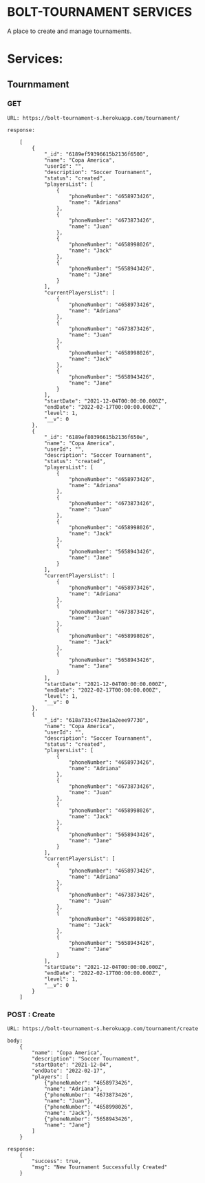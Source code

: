 
# BOLT-TOURNAMENT SERVICES

A place to create and manage tournaments.

# Services:

## Tournmament
### GET
    URL: https://bolt-tournament-s.herokuapp.com/tournament/

    response:

        [
            {
                "_id": "6189ef59396615b2136f6500",
                "name": "Copa America",
                "userId": "",
                "description": "Soccer Tournament",
                "status": "created",
                "playersList": [
                    {
                        "phoneNumber": "4658973426",
                        "name": "Adriana"
                    },
                    {
                        "phoneNumber": "4673873426",
                        "name": "Juan"
                    },
                    {
                        "phoneNumber": "4658998026",
                        "name": "Jack"
                    },
                    {
                        "phoneNumber": "5658943426",
                        "name": "Jane"
                    }
                ],
                "currentPlayersList": [
                    {
                        "phoneNumber": "4658973426",
                        "name": "Adriana"
                    },
                    {
                        "phoneNumber": "4673873426",
                        "name": "Juan"
                    },
                    {
                        "phoneNumber": "4658998026",
                        "name": "Jack"
                    },
                    {
                        "phoneNumber": "5658943426",
                        "name": "Jane"
                    }
                ],
                "startDate": "2021-12-04T00:00:00.000Z",
                "endDate": "2022-02-17T00:00:00.000Z",
                "level": 1,
                "__v": 0
            },
            {
                "_id": "6189ef80396615b2136f650e",
                "name": "Copa America",
                "userId": "",
                "description": "Soccer Tournament",
                "status": "created",
                "playersList": [
                    {
                        "phoneNumber": "4658973426",
                        "name": "Adriana"
                    },
                    {
                        "phoneNumber": "4673873426",
                        "name": "Juan"
                    },
                    {
                        "phoneNumber": "4658998026",
                        "name": "Jack"
                    },
                    {
                        "phoneNumber": "5658943426",
                        "name": "Jane"
                    }
                ],
                "currentPlayersList": [
                    {
                        "phoneNumber": "4658973426",
                        "name": "Adriana"
                    },
                    {
                        "phoneNumber": "4673873426",
                        "name": "Juan"
                    },
                    {
                        "phoneNumber": "4658998026",
                        "name": "Jack"
                    },
                    {
                        "phoneNumber": "5658943426",
                        "name": "Jane"
                    }
                ],
                "startDate": "2021-12-04T00:00:00.000Z",
                "endDate": "2022-02-17T00:00:00.000Z",
                "level": 1,
                "__v": 0
            },
            {
                "_id": "618a733c473ae1a2eee97730",
                "name": "Copa America",
                "userId": "",
                "description": "Soccer Tournament",
                "status": "created",
                "playersList": [
                    {
                        "phoneNumber": "4658973426",
                        "name": "Adriana"
                    },
                    {
                        "phoneNumber": "4673873426",
                        "name": "Juan"
                    },
                    {
                        "phoneNumber": "4658998026",
                        "name": "Jack"
                    },
                    {
                        "phoneNumber": "5658943426",
                        "name": "Jane"
                    }
                ],
                "currentPlayersList": [
                    {
                        "phoneNumber": "4658973426",
                        "name": "Adriana"
                    },
                    {
                        "phoneNumber": "4673873426",
                        "name": "Juan"
                    },
                    {
                        "phoneNumber": "4658998026",
                        "name": "Jack"
                    },
                    {
                        "phoneNumber": "5658943426",
                        "name": "Jane"
                    }
                ],
                "startDate": "2021-12-04T00:00:00.000Z",
                "endDate": "2022-02-17T00:00:00.000Z",
                "level": 1,
                "__v": 0
            }
        ]

### POST : Create

    URL: https://bolt-tournament-s.herokuapp.com/tournament/create

    body:
        {
            "name": "Copa America",
            "description": "Soccer Tournament",
            "startDate": "2021-12-04",
            "endDate": "2022-02-17",
            "players": [
                {"phoneNumber": "4658973426", 
                "name": "Adriana"}, 
                {"phoneNumber": "4673873426", 
                "name": "Juan"},
                {"phoneNumber": "4658998026", 
                "name": "Jack"},
                {"phoneNumber": "5658943426", 
                "name": "Jane"}
            ]
        }
    
    response:
        {
            "success": true,
            "msg": "New Tournament Successfully Created"
        }



